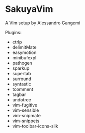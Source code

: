 SakuyaVim
===

A Vim setup by Alessandro Gangemi

Plugins:

* ctrlp
* delimitMate
* easymotion
* minibufexpl
* pathogen
* sparkup
* supertab
* surround
* syntastic
* tcomment
* tagbar
* undotree
* vim-fugitive
* vim-sensible
* vim-snipmate
* vim-snippets
* vim-toolbar-icons-silk
